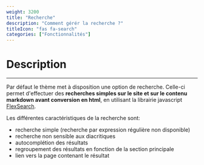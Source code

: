 ```yaml
---
weight: 3200
title: "Recherche"
description: "Comment gérér la recherche ?"
titleIcon: "fas fa-search"
categories: ["Fonctionnalités"]
---
```


# Description
---

Par défaut le thème met à disposition une option de recherche. Celle-ci permet d'effectuer des **recherches simples sur le site et sur le contenu markdown avant conversion en html**, en utilisant la librairie javascript [FlexSearch](https://github.com/nextapps-de/flexsearch).

Les différentes caractéristiques de la recherche sont:
* recherche simple (recherche par expression régulière non disponible)
* recherche non sensible aux diacritiques
* autocomplétion des résultats
* regroupement des résultats en fonction de la section principale
* lien vers la page contenant le résultat

